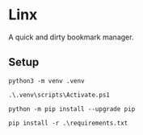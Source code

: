 # Linx

A quick and dirty bookmark manager.

## Setup

```
python3 -m venv .venv

.\.venv\scripts\Activate.ps1

python -m pip install --upgrade pip

pip install -r .\requirements.txt
```
